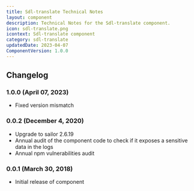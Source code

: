 ```yaml
---
title: Sdl-translate Technical Notes
layout: component
description: Technical Notes for the Sdl-translate component.
icon: sdl-translate.png
icontext: Sdl-translate component
category: sdl-translate
updatedDate: 2023-04-07
ComponentVersion: 1.0.0
---
```


## Changelog

### 1.0.0 (April 07, 2023)

* Fixed version mismatch

### 0.0.2 (December 4, 2020)

* Upgrade to sailor 2.6.19
* Annual audit of the component code to check if it exposes a sensitive data in the logs
* Annual npm vulnerabilities audit

### 0.0.1 (March 30, 2018)

* Initial release of component
